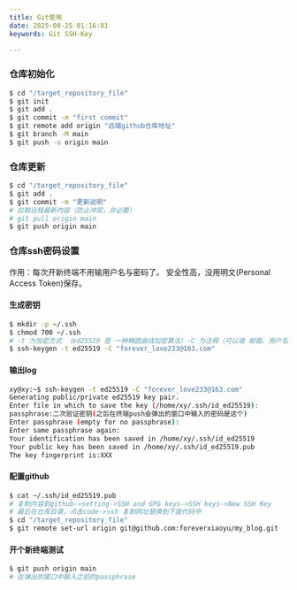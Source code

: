 ```yaml
---
title: Git使用
date: 2025-08-25 01:16:01
keywords: Git SSH-Key

---
```


### 仓库初始化

``` bash
$ cd "/target_repository_file"
$ git init
$ git add .
$ git commit -m "first commit"
$ git remote add origin "远端github仓库地址"
$ git branch -M main
$ git push -u origin main
```

### 仓库更新

``` bash
$ cd "/target_repository_file"
$ git add .
$ git commit -m "更新说明"
# 拉取远程最新内容（防止冲突，非必要）
# git pull origin main
$ git push origin main
```

### 仓库ssh密码设置
作用：每次开新终端不用输用户名与密码了。
安全性高，没用明文(Personal Access Token)保存。

#### 生成密钥
``` bash
$ mkdir -p ~/.ssh
$ chmod 700 ~/.ssh
# -t 为加密方式 （ed25519 是 一种椭圆曲线加密算法）-C 为注释（可以填 邮箱、用户名 或 描述用途）
$ ssh-keygen -t ed25519 -C "forever_love233@163.com"
```

#### 输出log
``` bash
xy@xy:~$ ssh-keygen -t ed25519 -C "forever_love233@163.com"
Generating public/private ed25519 key pair.
Enter file in which to save the key (/home/xy/.ssh/id_ed25519):         
passphrase:二次验证密钥(之后在终端push会弹出的窗口中输入的密码是这个)
Enter passphrase (empty for no passphrase): 
Enter same passphrase again: 
Your identification has been saved in /home/xy/.ssh/id_ed25519
Your public key has been saved in /home/xy/.ssh/id_ed25519.pub
The key fingerprint is:XXX
```
#### 配置github
``` bash
$ cat ~/.ssh/id_ed25519.pub
# 复制内容到github->setting->SSH and GPG keys->SSH keys->New SSH Key
# 最后在仓库目录，点击code->ssh 复制网址替换到下面代码中
$ cd "/target_repository_file"
$ git remote set-url origin git@github.com:foreverxiaoyu/my_blog.git
```

#### 开个新终端测试
``` bash
$ git push origin main
# 在弹出的窗口中输入之前的passphrase
```
